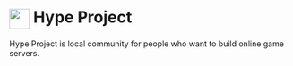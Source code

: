 <h1>
<img src=https://avatars.githubusercontent.com/u/186741072?s=200&v=4 width=36 height=36 align="absmiddle"> Hype Project
</h1>

Hype Project is local community for people who want to build online game servers.